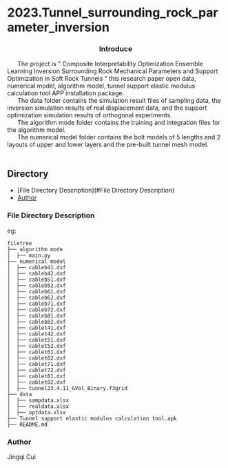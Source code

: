 # 2023.Tunnel_surrounding_rock_parameter_inversion







  <h3 align="center">Introduce</h3>
  <p text-indent:14px>
      &nbsp;&nbsp;&nbsp;&nbsp;&nbsp;&nbsp;The project is " Composite Interpretability Optimization Ensemble Learning Inversion Surrounding Rock Mechanical Parameters and Support Optimization in Soft Rock Tunnels " this research paper open data, numerical model, algorithm model, tunnel support elastic modulus calculation tool APP installation package.
      <br />
      &nbsp;&nbsp;&nbsp;&nbsp;&nbsp;&nbsp;The data folder contains the simulation result files of sampling data, the inversion simulation results of real displacement data, and the support optimization simulation results of orthogonal experiments.
      <br />
      &nbsp;&nbsp;&nbsp;&nbsp;&nbsp;&nbsp;The algorithm mode folder contains the training and integration files for the algorithm model.
      <br />
      &nbsp;&nbsp;&nbsp;&nbsp;&nbsp;&nbsp;The numerical model folder contains the bolt models of 5 lengths and 2 layouts of upper and lower layers and the pre-built tunnel mesh model.
      <br />
    <br />
  </p>

</p>




## Directory

- [File Directory Description](#File Directory Description)
- [Author](#Author)



### File Directory Description
eg:

```
filetree 
├── algorithm mode
│  ├── main.py
├── numerical model
│  ├── cableb41.dxf
│  ├── cableb42.dxf
│  ├── cableb51.dxf
│  ├── cableb52.dxf
│  ├── cableb61.dxf
│  ├── cableb62.dxf
│  ├── cableb71.dxf
│  ├── cableb72.dxf
│  ├── cableb81.dxf
│  ├── cableb82.dxf
│  ├── cablet41.dxf
│  ├── cablet42.dxf
│  ├── cablet51.dxf
│  ├── cablet52.dxf
│  ├── cablet61.dxf
│  ├── cablet62.dxf
│  ├── cablet71.dxf
│  ├── cablet72.dxf
│  ├── cablet81.dxf
│  ├── cablet82.dxf
│  ├── tunnel23.4.11_GVol_Binary.f3grid
├── data
│  ├── sampdata.xlsx
│  ├── realdata.xlsx
│  ├── optdata.xlsx
├── Tunnel support elastic modulus calculation tool.apk
├── README.md

```



### Author

Jingqi Cui
